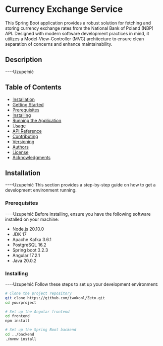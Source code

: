 # Currency Exchange Service
This Spring Boot application provides a robust solution for fetching and storing currency exchange rates from the National Bank of Poland (NBP) API. Designed with modern software development practices in mind, it utilizes a Model-View-Controller (MVC) architecture to ensure clean separation of concerns and enhance maintainability.

## Description


----Uzupełnić


## Table of Contents

- [Installation](#installation)
- [Getting Started](#getting-started)
- [Prerequisites](#prerequisites)
- [Installing](#installing)
- [Running the Application](#running-the-application)
- [Usage](#usage)
- [API Reference](#api-reference)
- [Contributing](#contributing)
- [Versioning](#versioning)
- [Authors](#authors)
- [License](#license)
- [Acknowledgments](#acknowledgments)

## Installation

----Uzupełnić
This section provides a step-by-step guide on how to get a development environment running.

### Prerequisites

----Uzupełnić
Before installing, ensure you have the following software installed on your machine:

- Node.js 20.10.0
- JDK 17
- Apache Kafka 3.6.1
- PostgreSQL 16.2
- Spring boot 3.2.3
- Angular 17.2.1
- Java 20.0.2

### Installing

----Uzupełnić
Follow these steps to set up your development environment:

```bash
# Clone the project repository
git clone https://github.com/iwokonl/Zeto.git
cd yourproject

# Set up the Angular frontend
cd frontend
npm install

# Set up the Spring Boot backend
cd ../backend
./mvnw install
